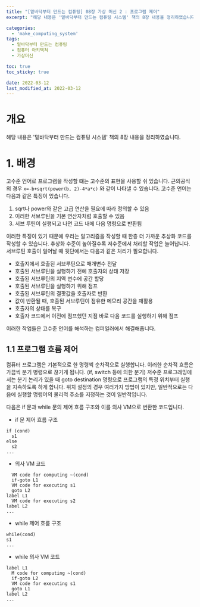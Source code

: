 ```yaml
---
title: "[밑바닥부터 만드는 컴퓨팅] 08장 가상 머신 2 : 프로그램 제어"
excerpt: "해당 내용은 '밑바닥부터 만드는 컴퓨팅 시스템' 책의 8장 내용을 정리하였습니다. "

categories:
  - 'make_computing_system'
tags:
  - 밑바닥부터 만드는 컴퓨팅
  - 컴퓨터 아키텍쳐
  - 가상머신

toc: true
toc_sticky: true

date: 2022-03-12
last_modified_at: 2022-03-12
---
```


# 개요 

해당 내용은 '밑바닥부터 만드는 컴퓨팅 시스템' 책의 8장 내용을 정리하였습니다.

# 1. 배경 

고수준 언어로 프로그램을 작성할 떄는 고수준의 표현을 사용할 쉬 있습니다. 
근의공식의 경우 `x=-b+sqrt(power(b, 2)-4*a*c)` 와 같이 나타낼 수 있습니다. 
고수준 언어는 다음과 같은 특징이 있습니다. 

1. sqrt나 power와 같은 고급 연산을 필요에 따라 정의할 수 있음
1. 이러한 서브루틴을 기본 연산자처럼 호출할 수 있음 
1. 서브 루틴이 실행되고 나면 코드 내에 다음 명령으로 반환됨

이러한 특징이 있기 때문에 우리는 알고리즘을 작성할 때 한층 더 가까운 추상화 코드를 작성할 수 있습니다. 
추상화 수준이 높아질수록 저수준에서 처리할 작업은 늘어납니다. 
서브루틴 호출이 일어날 때 뒷단에서는 다음과 같은 처리가 필요합니다. 

* 호출지에서 호출된 서브루틴으로 매개변수 전달 
* 호출된 서브루틴을 실행하기 전에 호출자의 상태 저장
* 호출된 서브루틴의 지역 변수에 공간 할당
* 호출된 서브루틴을 실행하기 위해 점프
* 호출된 서브루틴의 결팟값을 호출자로 반환
* 값이 반환될 때, 호출된 서브루틴이 점유한 메모리 공간을 재활용
* 호출자의 상태를 복구
* 호출자 코드에서 이전에 점프했던 지점 바로 다음 코드를 실행하기 위해 점프

이러한 작업들은 고수준 언어를 해석하는 컴퍼일러에서 해결해줍니다. 

## 1.1 프로그램 흐름 제어 

컴퓨터 프로그램은 기본적으로 한 명령씩 순차적으로 실행합니다. 
이러한 순차적 흐름은 가끔씩 분기 병령으로 끊기게 됩니다. (if, switch 등에 의한 분기)
저수준 프로그래밍에서는 분기 논리가 있을 때 goto destination 명령으로 프로그램의 특정 위치부터 실행을 지속하도록 하게 합니다. 
위치 설정의 경우 여러가지 방법이 있지만,  일반적으로는 다음에 실행할 명령어의 물리적 주소를 지정하는 것이 일반적입니다. 

다음은 if 문과 while 문의 제어 흐름 구조와 이를 의사 VM으로 변환한 코드입니다. 

* if 문 제어 흐름 구조 
```
if (cond)
  s1
else
  s2
...
```
* 의사 VM 코드 
```
  VM code for computing ~(cond)
  if-goto L1
  VM code for executing s1
  goto L2
label L1
  VM code for executing s2
label L2
...
```
* while 제어 흐름 구조 
```
while(cond)
s1 
...
```
* while 의사 VM 코드 
```
label L1
  M code for computing ~(cond)
  if-goto L2
  VM code for executing s1
  goto L1
label L2
...
```

